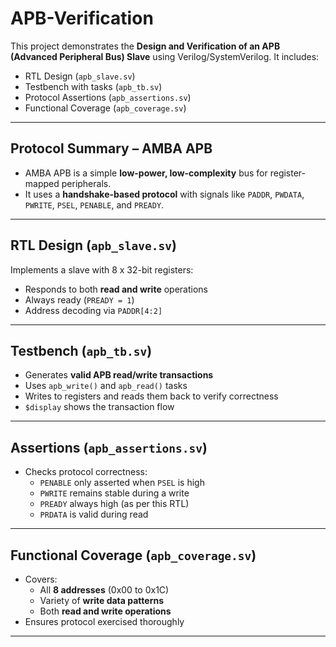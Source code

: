 # APB-Verification

This project demonstrates the **Design and Verification of an APB (Advanced Peripheral Bus) Slave** using Verilog/SystemVerilog. It includes:

-  RTL Design (`apb_slave.sv`)
-  Testbench with tasks (`apb_tb.sv`)
-  Protocol Assertions (`apb_assertions.sv`)
-  Functional Coverage (`apb_coverage.sv`)

---

##  Protocol Summary – AMBA APB

- AMBA APB is a simple **low-power, low-complexity** bus for register-mapped peripherals.
- It uses a **handshake-based protocol** with signals like `PADDR`, `PWDATA`, `PWRITE`, `PSEL`, `PENABLE`, and `PREADY`.

---

##  RTL Design (`apb_slave.sv`)

Implements a slave with 8 x 32-bit registers:
- Responds to both **read and write** operations
- Always ready (`PREADY = 1`)
- Address decoding via `PADDR[4:2]`

---

##  Testbench (`apb_tb.sv`)

- Generates **valid APB read/write transactions**
- Uses `apb_write()` and `apb_read()` tasks
- Writes to registers and reads them back to verify correctness
- `$display` shows the transaction flow

---

##  Assertions (`apb_assertions.sv`)

- Checks protocol correctness:
  - `PENABLE` only asserted when `PSEL` is high
  - `PWRITE` remains stable during a write
  - `PREADY` always high (as per this RTL)
  - `PRDATA` is valid during read

---

##  Functional Coverage (`apb_coverage.sv`)

- Covers:
  - All **8 addresses** (0x00 to 0x1C)
  - Variety of **write data patterns**
  - Both **read and write operations**
- Ensures protocol exercised thoroughly

---



